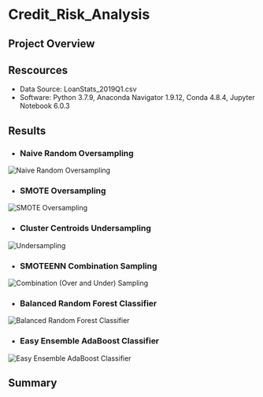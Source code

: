 # Credit_Risk_Analysis

## Project Overview

## Rescources

 - Data Source: LoanStats_2019Q1.csv
 - Software: Python 3.7.9, Anaconda Navigator 1.9.12, Conda 4.8.4, Jupyter Notebook 6.0.3

## Results

 - ### Naive Random Oversampling
 
 
 ![Naive Random Oversampling](https://user-images.githubusercontent.com/71282697/106300390-4fec9880-620b-11eb-920d-eff4fc9d63ff.png)
 
 
 
 - ### SMOTE Oversampling
 
 
 ![SMOTE Oversampling](https://user-images.githubusercontent.com/71282697/106300565-82969100-620b-11eb-84b5-ede1c38e862a.png)
 
 
 
 - ### Cluster Centroids Undersampling 
 
 ![Undersampling](https://user-images.githubusercontent.com/71282697/106300905-e456fb00-620b-11eb-9290-cdf98a0b6d9d.png)
 
 
 - ### SMOTEENN Combination Sampling
 
 
![Combination (Over and Under) Sampling](https://user-images.githubusercontent.com/71282697/106301167-3dbf2a00-620c-11eb-8373-4d49d683f8b2.png)


 - ### Balanced Random Forest Classifier 
 
 ![Balanced Random Forest Classifier](https://user-images.githubusercontent.com/71282697/106301671-d655aa00-620c-11eb-8749-d4eb6a0b43ae.png)
 
 
 - ### Easy Ensemble AdaBoost Classifier 
 
 ![Easy Ensemble AdaBoost Classifier](https://user-images.githubusercontent.com/71282697/106302047-49f7b700-620d-11eb-8e2c-d8cb91812bcc.png)
 

## Summary

